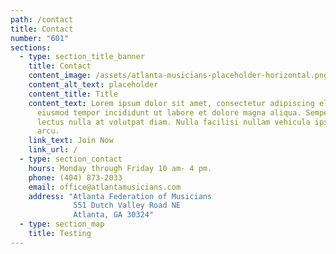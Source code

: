 ```yaml
---
path: /contact
title: Contact
number: "601"
sections:
  - type: section_title_banner
    title: Contact
    content_image: /assets/atlanta-musicians-placeholder-horizontal.png
    content_alt_text: placeholder
    content_title: Title
    content_text: Lorem ipsum dolor sit amet, consectetur adipiscing elit, sed do
      eiusmod tempor incididunt ut labore et dolore magna aliqua. Semper quis
      lectus nulla at volutpat diam. Nulla facilisi nullam vehicula ipsum a
      arcu.
    link_text: Join Now
    link_url: /
  - type: section_contact
    hours: Monday through Friday 10 am- 4 pm.
    phone: (404) 873-2033
    email: office@atlantamusicians.com
    address: "Atlanta Federation of Musicians 
              551 Dutch Valley Road NE 
              Atlanta, GA 30324"
  - type: section_map
    title: Testing
---
```

